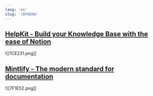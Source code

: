 ```yaml
---
lang: 'en'
slug: '/DF0D9A'
---
```


## [HelpKit - Build your Knowledge Base with the ease of Notion](https://www.helpkit.so/)

![[1CE231.png]]

## [Mintlify - The modern standard for documentation](https://mintlify.com/)

![[7F1E52.png]]
